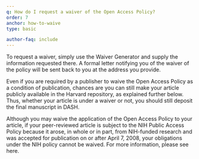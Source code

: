 ```yaml
---
q: How do I request a waiver of the Open Access Policy?
order: 7
anchor: how-to-waive
type: basic

author-faq: include
---
```


To request a waiver, simply use the Waiver Generator and supply the information requested there. A formal letter notifying you of the waiver of the policy will be sent back to you at the address you provide.

Even if you are required by a publisher to waive the Open Access Policy as a condition of publication, chances are you can still make your article publicly available in the Harvard repository, as explained further below. Thus, whether your article is under a waiver or not, you should still deposit the final manuscript in DASH.

Although you may waive the application of the Open Access Policy to your article, if your peer-reviewed article is subject to the NIH Public Access Policy because it arose, in whole or in part, from NIH-funded research and was accepted for publication on or after April 7, 2008, your obligations under the NIH policy cannot be waived. For more information, please see here.
